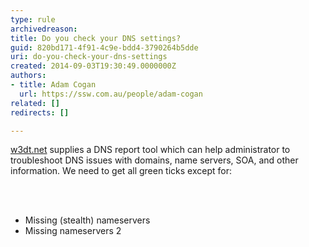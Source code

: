 ```yaml
---
type: rule
archivedreason: 
title: Do you check your DNS settings?
guid: 820bd171-4f91-4c9e-bdd4-3790264b5dde
uri: do-you-check-your-dns-settings
created: 2014-09-03T19:30:49.0000000Z
authors:
- title: Adam Cogan
  url: https://ssw.com.au/people/adam-cogan
related: []
redirects: []

---
```



<p>
                    <a href="https&#58;//w3dt.net//" target="_blank">w3dt.net</a> supplies a DNS report tool which can help administrator to troubleshoot DNS issues with domains, name servers, SOA, and other information.
                    We need to get all green ticks except for&#58;</p>
<br><excerpt class='endintro'></excerpt><br>
<ul><li>Missing (stealth) nameservers</li><li>Missing nameservers 2</li></ul>​


